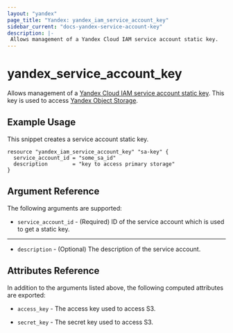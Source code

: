 ```yaml
---
layout: "yandex"
page_title: "Yandex: yandex_iam_service_account_key"
sidebar_current: "docs-yandex-service-account-key"
description: |-
 Allows management of a Yandex Cloud IAM service account static key.
---
```


# yandex\_service\_account\_key

Allows management of a [Yandex Cloud IAM service account static key](https://cloud.yandex.com/docs/storage/operations/security/get-static-key).
This key is used to access [Yandex Object Storage](https://cloud.yandex.com/docs/storage/).

## Example Usage

This snippet creates a service account static key.

```hcl
resource "yandex_iam_service_account_key" "sa-key" {
  service_account_id = "some_sa_id"
  description        = "key to access primary storage"
}
```

## Argument Reference

The following arguments are supported:

* `service_account_id` - (Required) ID of the service account which is used to get a static key.

- - -

* `description` - (Optional) The description of the service account.

## Attributes Reference

In addition to the arguments listed above, the following computed attributes are
exported:

* `access_key` - The access key used to access S3.

* `secret_key` - The secret key used to access S3.
